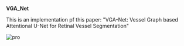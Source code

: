 
**VGA_Net** 

This is an implementation pf this paper: "VGA-Net: Vessel Graph based Attentional U-Net for Retinal Vessel Segmentation"

![pro](https://github.com/CVLab-SHUT/VGA-Net/assets/160886281/2f74c8cc-c714-4caf-9229-e9a17d3efbf7)

